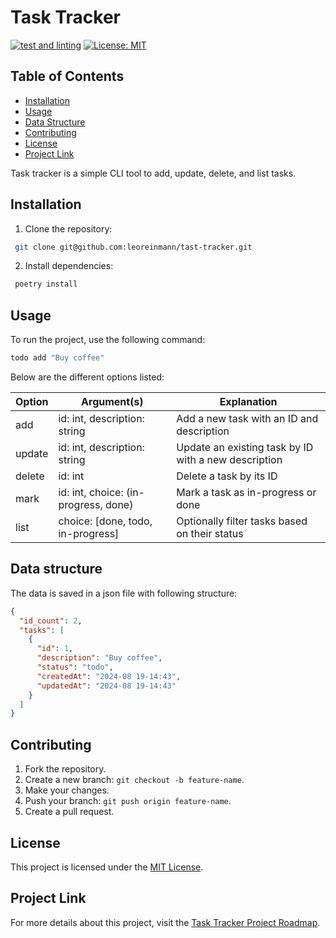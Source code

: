 # Task Tracker

[![test and linting](https://github.com/leoreinmann/tast-tracker/actions/workflows/ci.yml/badge.svg)](https://github.com/leoreinmann/tast-tracker/actions/workflows/ci.yml)
[![License: MIT](https://cdn.prod.website-files.com/5e0f1144930a8bc8aace526c/65dd9eb5aaca434fac4f1c34_License-MIT-blue.svg)](/LICENSE)

## Table of Contents

- [Installation](#installation)
- [Usage](#usage)
- [Data Structure](#data-structure)
- [Contributing](#contributing)
- [License](#license)
- [Project Link](#project-link)

Task tracker is a simple CLI tool to add, update, delete, and list tasks. 

## Installation

1. Clone the repository:

  ```bash
   git clone git@github.com:leoreinmann/tast-tracker.git
  ```

2. Install dependencies:

  ```bash
   poetry install
   ```

## Usage

To run the project, use the following command:
```bash
todo add "Buy coffee"
```
Below are the different options listed: 

| Option | Argument(s)                          | Explanation                                          |
|--------|--------------------------------------|------------------------------------------------------|
| add    | id: int, description: string         | Add a new task with an ID and description            |
| update | id: int, description: string         | Update an existing task by ID with a new description |
| delete | id: int                              | Delete a task by its ID                              |
| mark   | id: int, choice: (in-progress, done) | Mark a task as in-progress or done                   |
| list   | choice: [done, todo, in-progress]    | Optionally filter tasks based on their status        |

## Data structure

The data is saved in a json file with following structure:
```json
{
  "id_count": 2,
  "tasks": [
    {
      "id": 1,
      "description": "Buy coffee",
      "status": "todo",
      "createdAt": "2024-08 19-14:43",
      "updatedAt": "2024-08 19-14:43"
    }
  ]
}
```


## Contributing
1. Fork the repository.
2. Create a new branch: `git checkout -b feature-name`.
3. Make your changes.
4. Push your branch: `git push origin feature-name`.
5. Create a pull request.

## License
This project is licensed under the [MIT License](LICENSE).

## Project Link
For more details about this project, visit the [Task Tracker Project Roadmap](https://roadmap.sh/projects/task-tracker).

